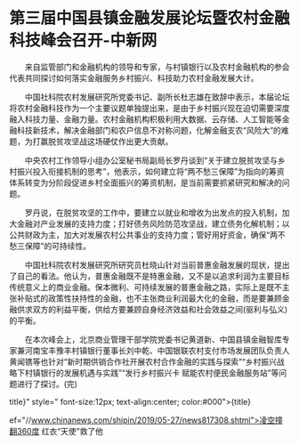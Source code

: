 # 第三届中国县镇金融发展论坛暨农村金融科技峰会召开-中新网

　　来自监管部门和金融机构的领导和专家，与村镇银行以及农村金融机构的参会代表共同探讨如何落实金融服务乡村振兴、科技助力农村金融发展大计。

　　中国社科院农村发展研究所党委书记、副所长杜志雄在致辞中表示，本届论坛将农村金融科技作为一个主要议题单独提出来，是由于乡村振兴现在迫切需要深度融入科技力量、金融力量。农村金融机构积极利用大数据、云存储、人工智能等金融科技新技术，解决金融部门和农户信息不对称问题，化解金融支农“风险大”的难题，为打赢脱贫攻坚战这场硬仗作出更大贡献。

　　中央农村工作领导小组办公室秘书局副局长罗丹谈到“关于建立脱贫攻坚与乡村振兴投入衔接机制的思考”，他表示，如何建立将“两不愁三保障”为指向的筹资体系转变为分阶段促进乡村全面振兴的筹资机制，是当前需要抓紧研究和解决的问题。

　　罗丹说，在脱贫攻坚的工作中，要建立以就业和增收为出发点的投入机制，加大金融对产业发展的支持力度；打好债务风险防范攻坚战，建立债务化解机制；以公共财政为主，加大对发展农村公共事业的支持力度；管好用好资金，确保“两不愁三保障”的可持续性。

　　中国社科院农村发展研究所研究员杜晓山针对当前普惠金融发展的现状，提出了自己的看法。他认为，普惠金融既不是特惠金融，又不是以追求利润为主要目标传统意义上的商业金融。保本微利、可持续发展的普惠金融之路，实际上是既不主张补贴式的政策性扶持性的金融，也不主张商业利润最大化的金融，而是要兼顾金融供求双方的利益平衡，供给方要兼顾自身经济效益和社会效益之间(驱利与弘义)的平衡。

　　在本次峰会上，北京商业管理干部学院党委书记黄道新、中国县镇金融智库专家兼河南宝丰豫丰村镇银行董事长刘中乾、中国银联农村支付市场发展团队负责人黄闻镌等也针对“新时期供销合作社开展农村合作金融的实践与探索”“乡村振兴战略下村镇银行的发展机遇与实践”“发行乡村振兴卡 赋能农村便民金融服务站”等问题进行了探讨。(完)

title}" style=" font-size:12px; text-align:center; color:#000">{title}

ef="//www.chinanews.com/shipin/2019/05-27/news817308.shtml">凌空撞翻360度 红衣“天使”救了他
